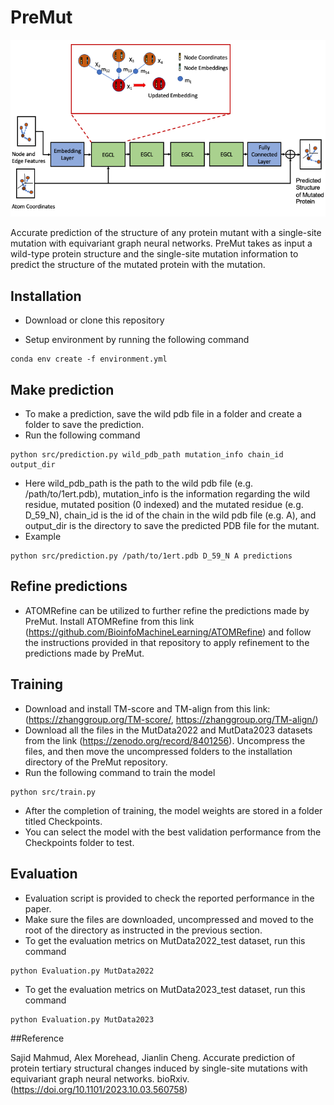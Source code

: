 # PreMut
<p align="center">
  <img src="model.png" width="750" title="hover text">
</p>
Accurate prediction of the structure of any protein mutant with a single-site mutation with equivariant graph neural networks. PreMut takes as input a wild-type protein structure and the single-site mutation information to predict the structure of the mutated protein with the mutation. 

## Installation
* Download or clone this repository

* Setup environment by running the following command
```
conda env create -f environment.yml
```

## Make prediction

* To make a prediction, save the wild pdb file in a folder and create a folder to save the prediction.
* Run the following command
```
python src/prediction.py wild_pdb_path mutation_info chain_id output_dir
```
* Here wild_pdb_path is the path to the wild pdb file (e.g. /path/to/1ert.pdb), mutation_info is the information regarding the wild residue, mutated position (0 indexed) and the mutated residue (e.g. D_59_N), chain_id is the id of the chain in the wild pdb file (e.g. A), and output_dir is the directory to save the predicted PDB file for the mutant.
* Example
```
python src/prediction.py /path/to/1ert.pdb D_59_N A predictions
```

## Refine predictions
* ATOMRefine can be utilized to further refine the predictions made by PreMut. Install ATOMRefine from this link (https://github.com/BioinfoMachineLearning/ATOMRefine) and follow the instructions provided in that repository to apply refinement to the predictions made by PreMut.

## Training
* Download and install TM-score and TM-align from this link: (https://zhanggroup.org/TM-score/, https://zhanggroup.org/TM-align/)
* Download all the files in the MutData2022 and MutData2023 datasets from the link (https://zenodo.org/record/8401256). Uncompress the files, and then move the uncompressed folders to the installation directory of the PreMut repository.
* Run the following command to train the model
```
python src/train.py

```
* After the completion of training, the model weights are stored in a folder titled Checkpoints.
* You can select the model with the best validation performance from the Checkpoints folder to test.
## Evaluation
* Evaluation script is provided to check the reported performance in the paper.
* Make sure the files are downloaded, uncompressed and moved to the root of the directory as instructed in the previous section.
* To get the evaluation metrics on MutData2022_test dataset, run this command
```
python Evaluation.py MutData2022
```
* To get the evaluation metrics on MutData2023_test dataset, run this command
```
python Evaluation.py MutData2023
```
##Reference

Sajid Mahmud, Alex Morehead,  Jianlin Cheng. Accurate prediction of protein tertiary structural changes induced by single-site mutations with equivariant graph neural networks. bioRxiv. (https://doi.org/10.1101/2023.10.03.560758)


